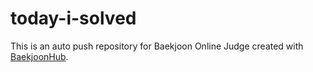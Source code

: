 # today-i-solved
This is an auto push repository for Baekjoon Online Judge created with [BaekjoonHub](https://github.com/BaekjoonHub/BaekjoonHub).

